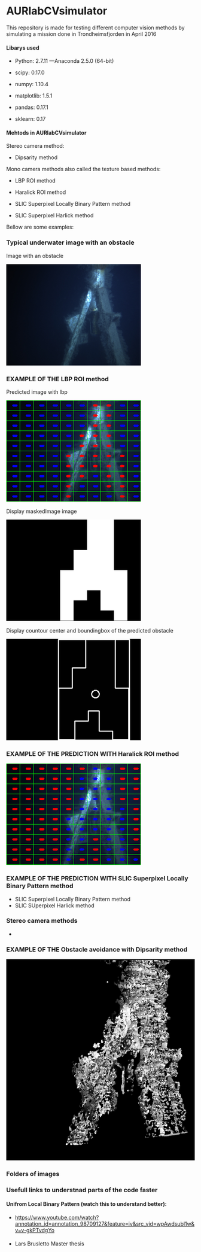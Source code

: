 
# AURlabCVsimulator
This repository is made for testing different computer vision methods by simulating a mission done in Trondheimsfjorden in April 2016

#### Libarys used

- Python: 2.7.11 —Anaconda 2.5.0 (64-bit)

- scipy: 0.17.0

- numpy: 1.10.4

- matplotlib: 1.5.1

- pandas: 0.17.1

- sklearn: 0.17

#### Mehtods in AURlabCVsimulator

Stereo camera method:
- Dipsarity method

Mono camera methods also called the texture based methods:

- LBP ROI method
- Haralick ROI method

- SLIC Superpixel Locally Binary Pattern method
- SLIC Superpixel Harlick method

Bellow are some examples:

### Typical underwater image with an obstacle

Image with an obstacle

![imageTest](notebooks/LBPs/docsIMG/imageTest.png)

### EXAMPLE  OF THE LBP ROI method
Predicted image with lbp

![image_prediction_lbp](notebooks/LBPs/docsIMG/image_prediction_lbp.png)

Display maskedImage image

![maskedImage](notebooks/LBPs/docsIMG/maskedImage.png)

Display countour center and boundingbox of the predicted obstacle

![drawnImage_boundingBox_maskedImage.png](notebooks/countours/docsIMG/drawnImage_boundingBox_maskedImage.png)

### EXAMPLE  OF THE PREDICTION WITH Haralick ROI method

![image_prediction_lbp](notebooks/Haralick/docsIMG/image_predicted.png)

### EXAMPLE  OF THE PREDICTION WITH SLIC Superpixel Locally Binary Pattern method

- SLIC Superpixel Locally Binary Pattern method
- SLIC SUperpixel Harlick method

### Stereo camera methods
- 
### EXAMPLE  OF THE Obstacle avoidance with Dipsarity method
![disparityImageClean](notebooks/disparity/disparityImageClean.jpg)


### Folders of images



### Usefull links to understnad parts of the code faster

#### Unifrom Local Binary Pattern (watch this to understand better): 
- https://www.youtube.com/watch?annotation_id=annotation_98709127&feature=iv&src_vid=wpAwdsubl1w&v=v-gkPTvdgYo

####
- Lars Brusletto Master thesis
